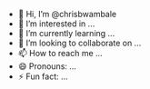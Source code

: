 - 👋 Hi, I’m @chrisbwambale
- 👀 I’m interested in ...
- 🌱 I’m currently learning ...
- 💞️ I’m looking to collaborate on ...
- 📫 How to reach me ...
- 😄 Pronouns: ...
- ⚡ Fun fact: ...

<!---
chrisbwambale/chrisbwambale is a ✨ special ✨ repository because its `README.md` (this file) appears on your GitHub profile.
You can click the Preview link to take a look at your changes.
--->
